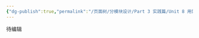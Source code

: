 ```yaml
---
{"dg-publish":true,"permalink":"/页面树/分模块设计/Part 3 实践篇/Unit 8 用好工具，让教练更有效/","dgPassFrontmatter":true,"noteIcon":"","created":"","updated":""}
---
```


待编辑